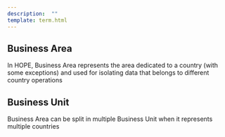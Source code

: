 ```yaml
---
description:  ""
template: term.html
---
```


## Business Area

In HOPE, Business Area represents the area dedicated to a country
(with some exceptions) and used for isolating data that belongs to
different country operations

## Business Unit

Business Area can be split in multiple Business Unit when it represents
multiple countries
